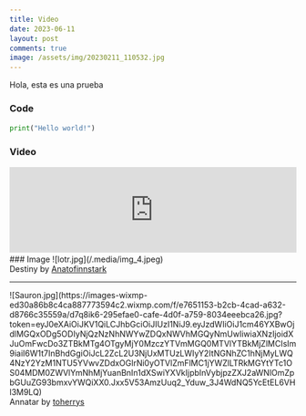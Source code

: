 ```yaml
---
title: Video
date: 2023-06-11
layout: post
comments: true
image: /assets/img/20230211_110532.jpg
---
```

Hola, esta es una prueba
### Code

``` py
print("Hello world!")
```
### Video

 <iframe width="100%"  src="https://www.youtube.com/embed/oXGegwLtGuA" frameborder="0" allowfullscreen></iframe>
### Image
![lotr.jpg](/.media/img_4.jpeg)
<figcaption>Destiny by <a href="https://www.redbubble.com/es/i/pegatina/El-destino-de-Anatofinnstark/38853619.EJUG5">Anatofinnstark</a></figcaption>

<hr>
![Sauron.jpg](https://images-wixmp-ed30a86b8c4ca887773594c2.wixmp.com/f/e7651153-b2cb-4cad-a632-d8766c35559a/d7q8ik6-295efae0-cafe-4d0f-a759-8034eeebca26.jpg?token=eyJ0eXAiOiJKV1QiLCJhbGciOiJIUzI1NiJ9.eyJzdWIiOiJ1cm46YXBwOjdlMGQxODg5ODIyNjQzNzNhNWYwZDQxNWVhMGQyNmUwIiwiaXNzIjoidXJuOmFwcDo3ZTBkMTg4OTgyMjY0MzczYTVmMGQ0MTVlYTBkMjZlMCIsIm9iaiI6W1t7InBhdGgiOiJcL2ZcL2U3NjUxMTUzLWIyY2ItNGNhZC1hNjMyLWQ4NzY2YzM1NTU5YVwvZDdxOGlrNi0yOTVlZmFlMC1jYWZlLTRkMGYtYTc1OS04MDM0ZWVlYmNhMjYuanBnIn1dXSwiYXVkIjpbInVybjpzZXJ2aWNlOmZpbGUuZG93bmxvYWQiXX0.Jxx5V53AmzUuq2_Yduw_3J4WdNQ5YcEtEL6VHl3M9LQ)
 <figcaption>Annatar by <a href="https://www.deviantart.com/toherrys/art/Sauron-doodle-467330550">toherrys</a></figcaption>


